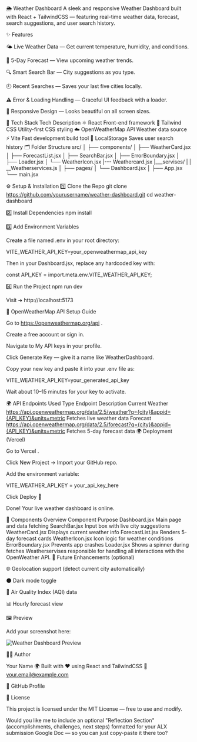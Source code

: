 🌦️ Weather Dashboard
A sleek and responsive Weather Dashboard built with React + TailwindCSS — featuring real-time weather data, forecast, search suggestions, and user search history.

✨ Features

🌤 Live Weather Data — Get current temperature, humidity, and conditions.

📅 5-Day Forecast — View upcoming weather trends.

🔍 Smart Search Bar — City suggestions as you type.

🕘 Recent Searches — Saves your last five cities locally.

⚠️ Error & Loading Handling — Graceful UI feedback with a loader.

📱 Responsive Design — Looks beautiful on all screen sizes.

🧠 Tech Stack
Tech	Description
⚛️ React	Front-end framework
🎨 Tailwind CSS	Utility-first CSS styling
☁️ OpenWeatherMap API	Weather data source
⚡ Vite	Fast development build tool
💾 LocalStorage	Saves user search history
🗂 Folder Structure
src/
│
├── components/
│   ├── WeatherCard.jsx
│   ├── ForecastList.jsx
│   ├── SearchBar.jsx
│   ├── ErrorBoundary.jsx
│   ├── Loader.jsx
│   └── WeatherIcon.jsx
     |--- Weathercard.jsx
|___servises/
     |
     | __Weatherservices.js
│
├── pages/
│   └── Dashboard.jsx
│
├── App.jsx
└── main.jsx

⚙️ Setup & Installation
1️⃣ Clone the Repo
git clone https://github.com/yourusername/weather-dashboard.git
cd weather-dashboard

2️⃣ Install Dependencies
npm install

3️⃣ Add Environment Variables

Create a file named .env in your root directory:

VITE_WEATHER_API_KEY=your_openweathermap_api_key


Then in your Dashboard.jsx, replace any hardcoded key with:

const API_KEY = import.meta.env.VITE_WEATHER_API_KEY;

4️⃣ Run the Project
npm run dev


Visit ➜ http://localhost:5173

🔑 OpenWeatherMap API Setup Guide

Go to https://openweathermap.org/api
.

Create a free account or sign in.

Navigate to My API keys in your profile.

Click Generate Key — give it a name like WeatherDashboard.

Copy your new key and paste it into your .env file as:

VITE_WEATHER_API_KEY=your_generated_api_key


Wait about 10–15 minutes for your key to activate.

🌍 API Endpoints Used
Type	Endpoint	Description
Current Weather	https://api.openweathermap.org/data/2.5/weather?q={city}&appid={API_KEY}&units=metric	Fetches live weather data
Forecast	https://api.openweathermap.org/data/2.5/forecast?q={city}&appid={API_KEY}&units=metric	Fetches 5-day forecast data
🌍 Deployment (Vercel)

Go to Vercel
.

Click New Project → Import your GitHub repo.

Add the environment variable:

VITE_WEATHER_API_KEY = your_api_key_here

Click Deploy 🚀

Done! Your live weather dashboard is online.

🧩 Components Overview
Component	Purpose
Dashboard.jsx	Main page and data fetching
SearchBar.jsx	Input box with live city suggestions
WeatherCard.jsx	Displays current weather info
ForecastList.jsx	Renders 5-day forecast cards
WeatherIcon.jsx	Icon logic for weather conditions
ErrorBoundary.jsx	Prevents app crashes
Loader.jsx	Shows a spinner during fetches
Weatherservises  responsible for handling all interactions with the OpenWeather API.
🧱 Future Enhancements (optional)

 🌐 Geolocation support (detect current city automatically)

 🌑 Dark mode toggle

 💨 Air Quality Index (AQI) data

 📊 Hourly forecast view

🖼️ Preview

Add your screenshot here:

![Weather Dashboard Preview](./public/preview.png)

🧑‍💻 Author

Your Name
🌍 Built with ❤️ using React and TailwindCSS
📧 your.email@example.com

🔗 GitHub Profile

🪪 License

This project is licensed under the MIT License — free to use and modify.

Would you like me to include an optional "Reflection Section" (accomplishments, challenges, next steps) formatted for your ALX submission Google Doc — so you can just copy-paste it there too?